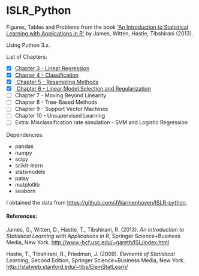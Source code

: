 # ISLR_Python

Figures, Tables and Problems from the book <A target="_blank" href='http://www-bcf.usc.edu/%7Egareth/ISL/index.html'>'An Introduction to Statistical Learning with Applications in R'</A> by James, Witten, Hastie, Tibshirani (2013).<P>
Using Puthon 3.x.

List of Chapters:

- [x] <A href='http://nbviewer.jupyter.org/github/pedvide/ISLR_Python/blob/master/Chapter3_Linear_regression.ipynb'>Chapter 3 - Linear Regression</A>
- [x] <A href='http://nbviewer.jupyter.org/github/pedvide/ISLR_Python/blob/master/Chapter4_Classification.ipynb'>Chapter 4 - Classification</A>
- [x] <A href='http://nbviewer.jupyter.org/github/pedvide/ISLR_Python/blob/master/Chapter5_Resampling_Methods.ipynb'> Chapter 5 - Resampling Methods</A>
- [x] <A href='http://nbviewer.jupyter.org/github/pedvide/ISLR_Python/blob/master/Chapter6_Linear_Model_Selection_and_Regularization.ipynb'> Chapter 6 - Linear Model Selection and Regularization</A>
- [ ] Chapter 7 - Moving Beyond Linearity
- [ ] Chapter 8 - Tree-Based Methods
- [ ] Chapter 9 - Support Vector Machines
- [ ] Chapter 10 - Unsupervised Learning
- [ ] Extra: Misclassification rate simulation - SVM and Logistic Regression</A><P>

Dependencies:

 - pandas
 - numpy
 - scipy
 - scikit-learn
 - statsmodels
 - patsy
 - matplotlib
 - seaborn
 
I obtained the data from https://github.com/JWarmenhoven/ISLR-python.


#### References: 
James, G., Witten, D., Hastie, T., Tibshirani, R. (2013). <I>An Introduction to Statistical Learning with Applications in  R</I>,  Springer Science+Business Media, New York.
http://www-bcf.usc.edu/~gareth/ISL/index.html

Hastie, T., Tibshirani, R., Friedman, J. (2009). <I>Elements of Statistical Learning</I>, Second Edition, Springer Science+Business Media, New York.
http://statweb.stanford.edu/~tibs/ElemStatLearn/